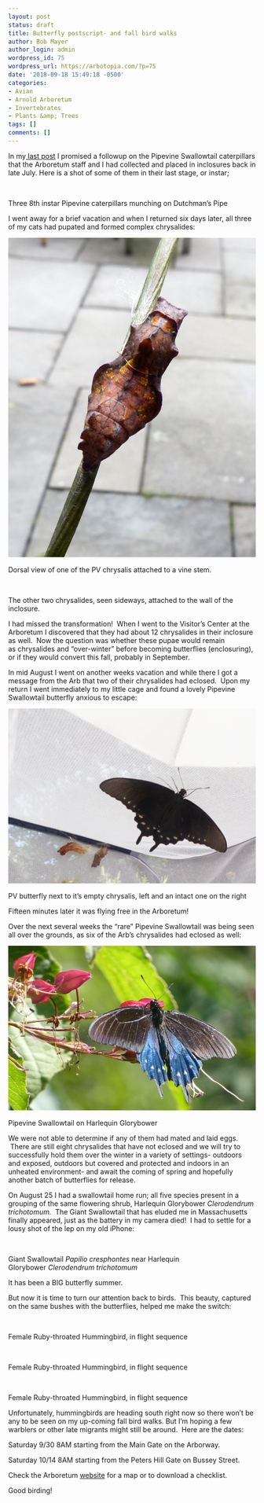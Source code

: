 ```yaml
---
layout: post
status: draft
title: Butterfly postscript- and fall bird walks
author: Bob Mayer
author_login: admin
wordpress_id: 75
wordpress_url: https://arbotopia.com/?p=75
date: '2018-09-18 15:49:18 -0500'
categories:
- Avian
- Arnold Arboretum
- Invertebrates
- Plants &amp; Trees
tags: []
comments: []
---
```


<p>In my<a href="http://www.arbotopia.com/how-rare-is-rare-a-butterfly-tale/">&nbsp;last post</a>&nbsp;I promised a followup on the Pipevine Swallowtail caterpillars that the Arboretum staff and I had collected and placed in inclosures back in late July. Here is a shot of some of them&nbsp;in their last stage, or instar;</p>


<p><!-- wp:image {"id":1497} --></p>
 <img src="/images/2017/09/P1170445.jpg" alt="" class="wp-image-1497"/>


<p>Three 8th instar Pipevine caterpillars munching on Dutchman&rsquo;s Pipe</p>


<p>I went away for a brief vacation and when I returned six&nbsp;days later, all three of my cats had pupated and formed complex&nbsp;chrysalides:</p>


<p><!-- wp:image {"id":1498} --></p>
 <img src="/images/2017/09/P1170608.jpg" alt="" class="wp-image-1498"/>


<p>Dorsal view of one of the PV chrysalis attached to a vine stem.</p>


<p><!-- wp:image {"id":1499} --></p>
 <img src="/images/2017/09/P1170614.jpg" alt="" class="wp-image-1499"/>


<p>The other two chrysalides, seen sideways, attached to the wall of the inclosure.</p>


<p>I had missed the transformation! &nbsp;When I went to the Visitor&rsquo;s Center at the Arboretum I discovered that they had about 12&nbsp;chrysalides in their inclosure as well. &nbsp;Now the question was whether these pupae would remain as&nbsp;chrysalides and &ldquo;over-winter&rdquo; before becoming butterflies (enclosuring), or if they would convert this fall, probably in September.</p>


<p>In mid August I went on another weeks vacation and while there I got a message from the Arb that two of their&nbsp;chrysalides had eclosed.&nbsp; Upon my return I went immediately to my little cage and found a lovely Pipevine Swallowtail butterfly anxious to&nbsp;escape:</p>


<p><!-- wp:image {"id":1500} --></p>
 <img src="/images/2017/09/Pipevine-Swallowtail.jpg" alt="" class="wp-image-1500"/>


<p>PV butterfly next to it&rsquo;s empty chrysalis, left and an intact one on the right</p>


<p>Fifteen minutes later it was flying free in the Arboretum!</p>


<p>Over the next several weeks the &ldquo;rare&rdquo; Pipevine Swallowtail was being seen all over the grounds, as six of the Arb&rsquo;s&nbsp;chrysalides had eclosed as well:</p>


<p><!-- wp:image {"id":1501} --></p>
 <img src="/images/2017/09/P1180389.jpg" alt="" class="wp-image-1501"/>


<p>Pipevine Swallowtail on Harlequin Glorybower</p>


<p>We were not able to determine if any of them had mated and laid eggs. &nbsp;There are still eight&nbsp;chrysalides that have not eclosed and we will try to successfully hold them over the winter in a variety of settings- outdoors and exposed, outdoors but covered and protected and indoors in an unheated environment- and await the coming of spring and hopefully another batch of butterflies&nbsp;for release.</p>


<p>On August 25 I had a swallowtail&nbsp;home run; all five species present in a grouping of the same flowering shrub,&nbsp;Harlequin Glorybower&nbsp;<em>Clerodendrum trichotomum. &nbsp;</em>The Giant Swallowtail that has eluded me in Massachusetts finally appeared, just as&nbsp;the battery in my camera died! &nbsp;I had to settle for a lousy shot of the lep on my old iPhone:</p>


<p><!-- wp:image {"id":1502} --></p>
 <img src="/images/2017/09/IMG_4019.jpg" alt="" class="wp-image-1502"/>


<p>Giant Swallowtail&nbsp;<em>Papilio cresphontes</em>&nbsp;near Harlequin Glorybower&nbsp;<em>Clerodendrum trichotomum</em></p>


<p>It has been a BIG butterfly summer.</p>


<p>But now it is time to turn our attention back to birds. &nbsp;This beauty, captured on the same bushes with&nbsp;the butterflies, helped me make the switch:</p>


<p><!-- wp:image {"id":1503} --></p>
 <img src="/images/2017/09/P1000159.jpg" alt="" class="wp-image-1503"/>


<p>Female Ruby-throated Hummingbird, in flight sequence</p>


<p><!-- wp:image {"id":1504} --></p>
 <img src="/images/2017/09/P1000160.jpg" alt="" class="wp-image-1504"/>


<p>Female Ruby-throated Hummingbird, in flight sequence</p>


<p><!-- wp:image {"id":1505} --></p>
 <img src="/images/2017/09/P1000161.jpg" alt="" class="wp-image-1505"/>


<p>Female Ruby-throated Hummingbird, in flight sequence</p>


<p>Unfortunately,&nbsp;hummingbirds&nbsp;are heading south right now so there won&rsquo;t be any to be seen on my up-coming fall bird walks. But I&rsquo;m hoping a few warblers or&nbsp;other late migrants might still be around. &nbsp;Here are the dates:</p>


<p>Saturday 9/30 8AM starting from&nbsp;the Main Gate on the Arborway.</p>


<p>Saturday 10/14 8AM starting from&nbsp;the Peters Hill Gate on Bussey Street.</p>


<p>Check the Arboretum&nbsp;<a href="https://web.archive.org/web/20171004090603/https://www.arboretum.harvard.edu/">website</a>&nbsp;for a map&nbsp;or to download a checklist.</p>


<p>Good birding!<br></p>

